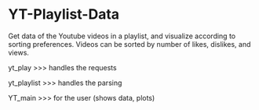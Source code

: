 # YT-Playlist-Data

Get data of the Youtube videos in a playlist, and visualize according to sorting preferences.
Videos can be sorted by number of likes, dislikes, and views.

yt_play >>> handles the requests

yt_playlist >>> handles the parsing

YT_main >>> for the user (shows data, plots)
